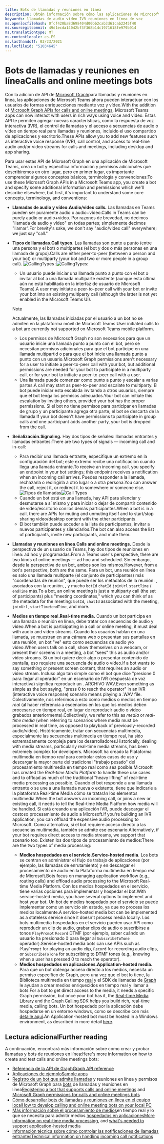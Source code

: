 ```yaml
---
title: Bots de llamadas y reuniones en línea
description: Obtén información sobre cómo las aplicaciones de Microsoft Teams pueden interactuar con los usuarios mediante voz y vídeo con las API de Microsoft Graph para llamadas y reuniones en línea.
keywords: llamadas de audio vídeo IVR reuniones en línea de voz
ms.openlocfilehash: 0fcf420ba8d698404d00bb2cab3d61cab2245f40
ms.sourcegitcommit: 49d1ecda14042bf3f368b14c1971618fe979b914
ms.translationtype: MT
ms.contentlocale: es-ES
ms.lasthandoff: 03/23/2021
ms.locfileid: "51034645"
---
```

# <a name="calls-and-online-meetings-bots"></a><span data-ttu-id="11b12-104">Bots de llamadas y reuniones en línea</span><span class="sxs-lookup"><span data-stu-id="11b12-104">Calls and online meetings bots</span></span>

<span data-ttu-id="11b12-105">Con la adición de API de [Microsoft Graph](/graph/api/resources/communications-api-overview?view=graph-rest-beta&preserve-view=true)para llamadas y reuniones en línea, las aplicaciones de Microsoft Teams ahora pueden interactuar con los usuarios de formas enriquecciones mediante voz y vídeo.</span><span class="sxs-lookup"><span data-stu-id="11b12-105">With the addition of [Microsoft Graph APIs for calls and online meetings](/graph/api/resources/communications-api-overview?view=graph-rest-beta&preserve-view=true), Microsoft Teams apps can now interact with users in rich ways using voice and video.</span></span> <span data-ttu-id="11b12-106">Estas API te permiten agregar nuevas características, como la respuesta de voz interactiva (IVR), el control de llamadas y el acceso a secuencias de audio o vídeo en tiempo real para llamadas y reuniones, incluido el uso compartido de aplicaciones y escritorio.</span><span class="sxs-lookup"><span data-stu-id="11b12-106">These APIs allow you to add new features such as interactive voice response (IVR), call control, and access to real-time audio and/or video streams for calls and meetings, including desktop and app sharing.</span></span>

<span data-ttu-id="11b12-107">Para usar estas API de Microsoft Graph en una aplicación de Microsoft Teams, crea un bot y especifica información y permisos adicionales que describiremos en otro lugar, pero en primer lugar, es importante comprender algunos conceptos básicos, terminología y convenciones:</span><span class="sxs-lookup"><span data-stu-id="11b12-107">To use these Microsoft Graph APIs in a Microsoft Teams app, you create a bot and specify some additional information and permissions which we'll describe elsewhere, but first, it's important to understand some core concepts, terminology, and conventions:</span></span>

* <span data-ttu-id="11b12-108">**Llamadas de audio y vídeo.**</span><span class="sxs-lookup"><span data-stu-id="11b12-108">**Audio/video calls.**</span></span> <span data-ttu-id="11b12-109">Las llamadas en Teams pueden ser puramente audio o audio+vídeo.</span><span class="sxs-lookup"><span data-stu-id="11b12-109">Calls in Teams can be purely audio or audio+video.</span></span> <span data-ttu-id="11b12-110">Por razones de brevedad, no decimos "llamada de audio y vídeo" en todas partes; simplemente decimos "llamar".</span><span class="sxs-lookup"><span data-stu-id="11b12-110">For brevity's sake, we don't say "audio/video call" everywhere; we just say "call."</span></span>
* <span data-ttu-id="11b12-111">**Tipos de llamadas.**</span><span class="sxs-lookup"><span data-stu-id="11b12-111">**Call types.**</span></span> <span data-ttu-id="11b12-112">Las llamadas son punto a punto (entre una persona y el bot) o multipartes (el bot y dos o más personas en una llamada de grupo).</span><span class="sxs-lookup"><span data-stu-id="11b12-112">Calls are either peer-to-peer (between a person and your bot) or multiparty (your bot and two or more people in a group call).</span></span>
  <span data-ttu-id="11b12-113">![CallingTypes ](~/assets/images/calls-and-meetings/call-types.png) :</span><span class="sxs-lookup"><span data-stu-id="11b12-113">![CallingTypes](~/assets/images/calls-and-meetings/call-types.png):</span></span>
  * <span data-ttu-id="11b12-114">Un usuario puede iniciar una llamada punto a punto con el bot o invitar al bot a una llamada multiparte existente (aunque esta última aún no está habilitada en la interfaz de usuario de Microsoft Teams).</span><span class="sxs-lookup"><span data-stu-id="11b12-114">A user may initiate a peer-to-peer call with your bot or invite your bot into an existing multiparty call (although the latter is not yet enabled in the Microsoft Teams UI).</span></span>
  
  > [!NOTE]
  > <span data-ttu-id="11b12-115">Actualmente, las llamadas iniciadas por el usuario a un bot no se admiten en la plataforma móvil de Microsoft Teams.</span><span class="sxs-lookup"><span data-stu-id="11b12-115">User initiated calls to a bot are currently not supported on Microsoft Teams mobile platform.</span></span> 
  
  * <span data-ttu-id="11b12-116">Los permisos de Microsoft Graph no son necesarios para que un usuario inicie una llamada punto a punto con el bot, pero se necesitan permisos adicionales para que el bot participe en una llamada multipartid o para que el bot inicie una llamada punto a punto con un usuario.</span><span class="sxs-lookup"><span data-stu-id="11b12-116">Microsoft Graph permissions aren't necessary for a user to initiate a peer-to-peer call with your bot, but additional permissions are needed for your bot to participate in a multiparty call, or for your bot to initiate a peer-to-peer call with a user.</span></span>
  * <span data-ttu-id="11b12-117">Una llamada puede comenzar como punto a punto y escalar a varias partes.</span><span class="sxs-lookup"><span data-stu-id="11b12-117">A call may start as peer-to-peer and escalate to multiparty.</span></span> <span data-ttu-id="11b12-118">El bot puede iniciar esta escalada invitando a otros usuarios, siempre que el bot tenga los permisos adecuados.</span><span class="sxs-lookup"><span data-stu-id="11b12-118">Your bot can initiate this escalation by inviting others, provided your bot has the proper permissions.</span></span> <span data-ttu-id="11b12-119">Si el bot no tiene permisos para participar en llamadas de grupo y un participante agrega otra parte, el bot se descarta de la llamada.</span><span class="sxs-lookup"><span data-stu-id="11b12-119">If your bot doesn't have permissions to participate in group calls and one participant adds another party, your bot is dropped from the call.</span></span>
* <span data-ttu-id="11b12-120">**Señalización.**</span><span class="sxs-lookup"><span data-stu-id="11b12-120">**Signaling.**</span></span> <span data-ttu-id="11b12-121">Hay dos tipos de señales: llamadas entrantes y llamadas entrantes:</span><span class="sxs-lookup"><span data-stu-id="11b12-121">There are two types of signals — incoming call and in-call:</span></span>
  * <span data-ttu-id="11b12-122">Para recibir una llamada entrante, especifique un extremo en la configuración del bot; este extremo recibe una notificación cuando llega una llamada entrante.</span><span class="sxs-lookup"><span data-stu-id="11b12-122">To receive an incoming call, you specify an endpoint in your bot settings; this endpoint receives a notification when an incoming call arrives.</span></span> <span data-ttu-id="11b12-123">Puedes responder a la llamada, rechazarla o redirigirla a otro lugar o a otra persona.</span><span class="sxs-lookup"><span data-stu-id="11b12-123">You can answer the call, reject it, or redirect it to somewhere or someone else.</span></span>
  <span data-ttu-id="11b12-124">![Tipos de llamadas](~/assets/images/calls-and-meetings/call-handling.png)</span><span class="sxs-lookup"><span data-stu-id="11b12-124">![Call Types](~/assets/images/calls-and-meetings/call-handling.png)</span></span>
  * <span data-ttu-id="11b12-125">Cuando un bot está en una llamada, hay API para silenciar y desmutarse a sí mismo y para iniciar o dejar de compartir contenido de vídeo/escritorio con los demás participantes.</span><span class="sxs-lookup"><span data-stu-id="11b12-125">When a bot is in a call, there are APIs for muting and unmuting itself and to start/stop sharing video/desktop content with the other participants.</span></span>
  * <span data-ttu-id="11b12-126">El bot también puede acceder a la lista de participantes, invitar a nuevos participantes y silenciarlos.</span><span class="sxs-lookup"><span data-stu-id="11b12-126">The bot can also access the list of participants, invite new participants, and mute them.</span></span>
* <span data-ttu-id="11b12-127">**Llamadas y reuniones en línea.**</span><span class="sxs-lookup"><span data-stu-id="11b12-127">**Calls and online meetings.**</span></span> <span data-ttu-id="11b12-128">Desde la perspectiva de un usuario de Teams, hay dos tipos de reuniones en línea: ad hoc y programadas.</span><span class="sxs-lookup"><span data-stu-id="11b12-128">From a Teams user's perspective, there are two kinds of online meetings — ad hoc and scheduled.</span></span> <span data-ttu-id="11b12-129">Sin embargo, desde la perspectiva de un bot, ambos son los mismos.</span><span class="sxs-lookup"><span data-stu-id="11b12-129">However, from a bot's perspective, both are the same.</span></span> <span data-ttu-id="11b12-130">Para un bot, una reunión en línea es solo una llamada multiparte (el conjunto de participantes) más "coordenadas de reunión", que puede ser los metadatos de la reunión: , asociados con la reunión, , y mucho `botId` `chatId` `joinUrl` `startTime` / `endTime` más.</span><span class="sxs-lookup"><span data-stu-id="11b12-130">To a bot, an online meeting is just a multiparty call (the set of participants) plus "meeting coordinates," which you can think of as the metadata for the meeting: `botId`, `chatId` associated with the meeting, `joinUrl`, `startTime`/`endTime`, and more.</span></span>
* <span data-ttu-id="11b12-131">**Medios en tiempo real.**</span><span class="sxs-lookup"><span data-stu-id="11b12-131">**Real-time media.**</span></span> <span data-ttu-id="11b12-132">Cuando un bot participa en una llamada o reunión en línea, debe tratar con secuencias de audio y vídeo.</span><span class="sxs-lookup"><span data-stu-id="11b12-132">When a bot is participating in a call or online meeting, it must deal with audio and video streams.</span></span> <span data-ttu-id="11b12-133">Cuando los usuarios hablan en una llamada, se muestran en una cámara web o presentan sus pantallas en una reunión, un bot "ve" esto como secuencias de audio y/o vídeo.</span><span class="sxs-lookup"><span data-stu-id="11b12-133">When users talk on a call, show themselves on a webcam, or present their screens in a meeting, a bot "sees" this as audio and/or video streams.</span></span> <span data-ttu-id="11b12-134">Si un bot quiere decir algo o presentar contenido de pantalla, eso requiere una secuencia de audio o vídeo.</span><span class="sxs-lookup"><span data-stu-id="11b12-134">If a bot wants to say something or present screen content, that requires an audio or video stream.</span></span> <span data-ttu-id="11b12-135">Incluso algo tan simple como el bot que dice "presione 0 para llegar al operador" en un escenario de IVR (respuesta de voz interactiva) significa reproducir un . ARCHIVO WAV.</span><span class="sxs-lookup"><span data-stu-id="11b12-135">Even something as simple as the bot saying, "press 0 to reach the operator" in an IVR (interactive voice response) scenario means playing a .WAV file.</span></span> <span data-ttu-id="11b12-136">Colectivamente, nos referimos  a esto como medios o medios en tiempo _real_ (al hacer referencia a escenarios en los que los medios deben procesarse en tiempo real, en lugar de reproducir audio o vídeo grabados anteriormente).</span><span class="sxs-lookup"><span data-stu-id="11b12-136">Collectively, we refer to this as _media_ or _real-time media_ (when referring to scenarios where media must be processed in real time, as opposed to playback of previously-recorded audio/video).</span></span> <span data-ttu-id="11b12-137">Históricamente, tratar con secuencias multimedia, especialmente las secuencias multimedia en tiempo real, ha sido extremadamente compleja para los desarrolladores.</span><span class="sxs-lookup"><span data-stu-id="11b12-137">Historically, dealing with media streams, particularly real-time media streams, has been extremely complex for developers.</span></span> <span data-ttu-id="11b12-138">Microsoft ha creado la Plataforma multimedia en tiempo _real_ para controlar estos casos de uso y descargar la mayor parte del tradicional "trabajo pesado" del procesamiento multimedia en tiempo real como sea posible.</span><span class="sxs-lookup"><span data-stu-id="11b12-138">Microsoft has created the _Real-time Media Platform_ to handle these use cases and to offload as much of the traditional "heavy lifting" of real-time media processing as possible.</span></span>  <span data-ttu-id="11b12-139">Cuando el bot responde a una llamada entrante o se une a una llamada nueva o existente, tiene que indicarle a la plataforma Real-time Media cómo se tratarán los elementos multimedia.</span><span class="sxs-lookup"><span data-stu-id="11b12-139">When the bot answers an incoming call, or joins a new or existing call, it needs to tell the Real-time Media Platform how media will be handled.</span></span> <span data-ttu-id="11b12-140">Si está creando una aplicación IVR, puede descargar el costoso procesamiento de audio a Microsoft.</span><span class="sxs-lookup"><span data-stu-id="11b12-140">If you're building an IVR application, you can offload the expensive audio processing to Microsoft.</span></span> <span data-ttu-id="11b12-141">Como alternativa, si el bot requiere acceso directo a las secuencias multimedia, también se admite ese escenario.</span><span class="sxs-lookup"><span data-stu-id="11b12-141">Alternatively, if your bot requires direct access to media streams, we support that scenario too.</span></span> <span data-ttu-id="11b12-142">Existen los dos tipos de procesamiento de medios:</span><span class="sxs-lookup"><span data-stu-id="11b12-142">There are the two types of media processing:</span></span>
  * <span data-ttu-id="11b12-143">**Medios hospedados en el servicio.**</span><span class="sxs-lookup"><span data-stu-id="11b12-143">**Service-hosted media.**</span></span> <span data-ttu-id="11b12-144">Los bots se centran en administrar el flujo de trabajo de aplicaciones (por ejemplo, las llamadas de enrutamiento) y en descargar el procesamiento de audio en la Plataforma multimedia en tiempo real de Microsoft.</span><span class="sxs-lookup"><span data-stu-id="11b12-144">Bots focus on managing application workflow (e.g., routing calls) and offload audio processing to the Microsoft Real-time Media Platform.</span></span> <span data-ttu-id="11b12-145">Con los medios hospedados en el servicio, tiene varias opciones para implementar y hospedar el bot.</span><span class="sxs-lookup"><span data-stu-id="11b12-145">With service-hosted media, you have several options to implement and host your bot.</span></span> <span data-ttu-id="11b12-146">Un bot de medios hospedado por el servicio se puede implementar como un servicio sin estado, ya que no procesa los medios localmente.</span><span class="sxs-lookup"><span data-stu-id="11b12-146">A service-hosted media bot can be implemented as a stateless service since it doesn't process media locally.</span></span> <span data-ttu-id="11b12-147">Los bots multimedia hospedados en el servicio pueden usar API como reproducir un clip de audio, grabar clips de audio o suscribirse a tonos `PlayPrompt` `Record` DTMF (por ejemplo, saber cuándo un usuario ha presionado 0 para llegar al `SubscribeToTone` operador).</span><span class="sxs-lookup"><span data-stu-id="11b12-147">Service-hosted media bots can use APIs such as `PlayPrompt` for playing an audio clip, `Record` for recording audio clips, or `SubscribeToTone` for subscribing to DTMF tones (e.g., knowing when a user has pressed 0 to reach the operator).</span></span>
  * <span data-ttu-id="11b12-148">**Medios hospedados en aplicaciones.**</span><span class="sxs-lookup"><span data-stu-id="11b12-148">**Application-hosted media.**</span></span> <span data-ttu-id="11b12-149">Para que un bot obtenga acceso directo a los medios, necesita un permiso específico de Graph, pero una vez que el bot lo tiene, la Biblioteca multimedia en tiempo [real](https://www.nuget.org/packages/Microsoft.Graph.Communications.Calls.Media/) y el SDK de llamadas de [Graph](https://microsoftgraph.github.io/microsoft-graph-comms-samples/docs/articles/index.html#graph-calling-sdk-and-stateful-client-builder) le ayudan a crear medios enriquecidos en tiempo real y llamar a bots.</span><span class="sxs-lookup"><span data-stu-id="11b12-149">For a bot to get direct access to the media, it needs a specific Graph permission, but once your bot has it, the [Real-time Media Library](https://www.nuget.org/packages/Microsoft.Graph.Communications.Calls.Media/) and the [Graph Calling SDK](https://microsoftgraph.github.io/microsoft-graph-comms-samples/docs/articles/index.html#graph-calling-sdk-and-stateful-client-builder) helps you build rich, real-time media, calling bots.</span></span> <span data-ttu-id="11b12-150">Un bot hospedado por la aplicación debe hospedarse en un entorno windows, como se describe con más [detalle aquí](./requirements-considerations-application-hosted-media-bots.md).</span><span class="sxs-lookup"><span data-stu-id="11b12-150">An Application-hosted bot must be hosted in a Windows environment, as described in more detail [here](./requirements-considerations-application-hosted-media-bots.md).</span></span>

## <a name="further-reading"></a><span data-ttu-id="11b12-151">Lectura adicional</span><span class="sxs-lookup"><span data-stu-id="11b12-151">Further reading</span></span>

<span data-ttu-id="11b12-152">A continuación, encontrará más información sobre cómo crear y probar llamadas y bots de reuniones en línea:</span><span class="sxs-lookup"><span data-stu-id="11b12-152">Here's more information on how to create and test calls and online meetings bots:</span></span>

* [<span data-ttu-id="11b12-153">Referencia de la API de Graph</span><span class="sxs-lookup"><span data-stu-id="11b12-153">Graph API reference</span></span>](/graph/api/resources/communications-api-overview?view=graph-rest-beta&preserve-view=true)
* [<span data-ttu-id="11b12-154">Aplicaciones de ejemplo</span><span class="sxs-lookup"><span data-stu-id="11b12-154">Sample apps</span></span>](https://github.com/microsoftgraph/microsoft-graph-comms-samples)
* <span data-ttu-id="11b12-155">[Registro de un bot que admite llamadas](./registering-calling-bot.md) y reuniones en línea y permisos de Microsoft Graph para [bots](./registering-calling-bot.md#add-microsoft-graph-permissions) de llamadas y reuniones en línea</span><span class="sxs-lookup"><span data-stu-id="11b12-155">[Registering a bot that supports calls and online meetings](./registering-calling-bot.md) and [Microsoft Graph permissions for calls and online meetings bots](./registering-calling-bot.md#add-microsoft-graph-permissions)</span></span>
* [<span data-ttu-id="11b12-156">Cómo desarrollar bots de llamadas y reuniones en línea en el equipo local</span><span class="sxs-lookup"><span data-stu-id="11b12-156">How to develop calling and online meeting bots on your local PC</span></span>](./debugging-local-testing-calling-meeting-bots.md)
* <span data-ttu-id="11b12-157">[Más información sobre el procesamiento de medios](./real-time-media-concepts.md)en tiempo real y lo que se necesita para admitir medios [hospedados en aplicaciones](./requirements-considerations-application-hosted-media-bots.md)</span><span class="sxs-lookup"><span data-stu-id="11b12-157">[More information on real-time media processing](./real-time-media-concepts.md), and [what's needed to support application-hosted media](./requirements-considerations-application-hosted-media-bots.md)</span></span>
* [<span data-ttu-id="11b12-158">Información técnica sobre cómo controlar las notificaciones de llamadas entrantes</span><span class="sxs-lookup"><span data-stu-id="11b12-158">Technical information on handling incoming call notifications</span></span>](./call-notifications.md)
